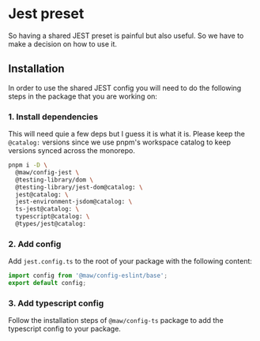 # Jest preset

So having a shared JEST preset is painful but also useful. So we have to make a decision on how to use it.

## Installation

In order to use the shared JEST config you will need to do the following steps in the package that you are working on:

### 1. Install dependencies

This will need quie a few deps but I guess it is what it is. Please keep the `@catalog:` versions since we use pnpm's workspace catalog to keep versions synced across the monorepo.

```bash
pnpm i -D \
  @maw/config-jest \
  @testing-library/dom \
  @testing-library/jest-dom@catalog: \
  jest@catalog: \
  jest-environment-jsdom@catalog: \
  ts-jest@catalog: \
  typescript@catalog: \
  @types/jest@catalog:
```

### 2. Add config

Add `jest.config.ts` to the root of your package with the following content:

```ts
import config from '@maw/config-eslint/base';
export default config;
```

### 3. Add typescript config

Follow the installation steps of `@maw/config-ts` package to add the typescript config to your package.
